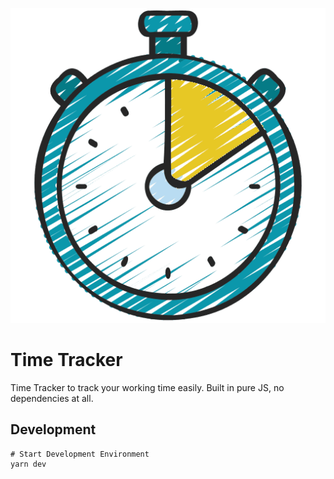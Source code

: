 ![Logo](./docs/assets/logo.png)

# Time Tracker

Time Tracker to track your working time easily. Built in pure JS, no dependencies at all.

## Development

```shell
# Start Development Environment
yarn dev
```
